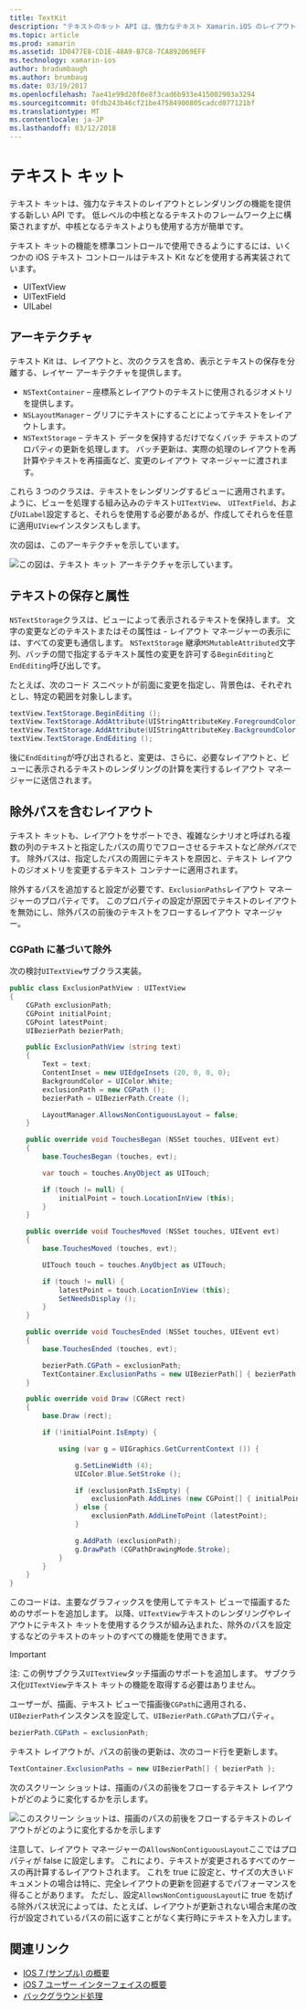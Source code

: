 ```yaml
---
title: TextKit
description: "テキストのキット API は、強力なテキスト Xamarin.iOS のレイアウトとレンダリングの機能を提供します。"
ms.topic: article
ms.prod: xamarin
ms.assetid: 1D0477E8-CD1E-48A9-B7C8-7CA892069EFF
ms.technology: xamarin-ios
author: bradumbaugh
ms.author: brumbaug
ms.date: 03/19/2017
ms.openlocfilehash: 7ae41e99d20f0e8f3cad6b933e415002903a3294
ms.sourcegitcommit: 0fdb243b46cf21be47584900805cadcd077121bf
ms.translationtype: MT
ms.contentlocale: ja-JP
ms.lasthandoff: 03/12/2018
---
```

# <a name="text-kit"></a>テキスト キット

テキスト キットは、強力なテキストのレイアウトとレンダリングの機能を提供する新しい API です。 低レベルの中核となるテキストのフレームワーク上に構築されますが、中核となるテキストよりも使用する方が簡単です。

テキスト キットの機能を標準コントロールで使用できるようにするには、いくつかの iOS テキスト コントロールはテキスト Kit などを使用する再実装されています。

-  UITextView
-  UITextField
-  UILabel


## <a name="architecture"></a>アーキテクチャ

テキスト Kit は、レイアウトと、次のクラスを含め、表示とテキストの保存を分離する、レイヤー アーキテクチャを提供します。

-  `NSTextContainer` – 座標系とレイアウトのテキストに使用されるジオメトリを提供します。
-  `NSLayoutManager` – グリフにテキストにすることによってテキストをレイアウトします。 
-  `NSTextStorage` – テキスト データを保持するだけでなくバッチ テキストのプロパティの更新を処理します。 バッチ更新は、実際の処理のレイアウトを再計算やテキストを再描画など、変更のレイアウト マネージャーに渡されます。


これら 3 つのクラスは、テキストをレンダリングするビューに適用されます。 ように、ビューを処理する組み込みのテキスト`UITextView`、 `UITextField`、および`UILabel`設定すると、それらを使用する必要があるが、作成してそれらを任意に適用`UIView`インスタンスもします。

次の図は、このアーキテクチャを示しています。

 ![](textkit-images/textkitarch.png "この図は、テキスト キット アーキテクチャを示しています。")

## <a name="text-storage-and-attributes"></a>テキストの保存と属性

`NSTextStorage`クラスは、ビューによって表示されるテキストを保持します。 文字の変更などのテキストまたはその属性は - レイアウト マネージャーの表示には、すべての変更も通信します。 `NSTextStorage` 継承`MSMutableAttributed`文字列、バッチの間で指定するテキスト属性の変更を許可する`BeginEditing`と`EndEditing`呼び出しです。

たとえば、次のコード スニペットが前面に変更を指定し、背景色は、それぞれとし、特定の範囲を対象しします。

```csharp
textView.TextStorage.BeginEditing ();
textView.TextStorage.AddAttribute(UIStringAttributeKey.ForegroundColor, UIColor.Green, new NSRange(200, 400));
textView.TextStorage.AddAttribute(UIStringAttributeKey.BackgroundColor, UIColor.Black, new NSRange(210, 300));
textView.TextStorage.EndEditing ();
```

後に`EndEditing`が呼び出されると、変更は、さらに、必要なレイアウトと、ビューに表示されるテキストのレンダリングの計算を実行するレイアウト マネージャーに送信されます。

## <a name="layout-with-exclusion-path"></a>除外パスを含むレイアウト

テキスト キットも、レイアウトをサポートでき、複雑なシナリオと呼ばれる複数の列のテキストと指定したパスの周りでフローさせるテキストなど*除外パス*です。 除外パスは、指定したパスの周囲にテキストを原因と、テキスト レイアウトのジオメトリを変更するテキスト コンテナーに適用されます。

除外するパスを追加すると設定が必要です、`ExclusionPaths`レイアウト マネージャーのプロパティです。 このプロパティの設定が原因でテキストのレイアウトを無効にし、除外パスの前後のテキストをフローするレイアウト マネージャー。

### <a name="exclusion-based-on-a-cgpath"></a>CGPath に基づいて除外

次の検討`UITextView`サブクラス実装。

```csharp
public class ExclusionPathView : UITextView
{
    CGPath exclusionPath;
    CGPoint initialPoint;
    CGPoint latestPoint;
    UIBezierPath bezierPath;

    public ExclusionPathView (string text)
    {
        Text = text;
        ContentInset = new UIEdgeInsets (20, 0, 0, 0);
        BackgroundColor = UIColor.White;
        exclusionPath = new CGPath ();
        bezierPath = UIBezierPath.Create ();

        LayoutManager.AllowsNonContiguousLayout = false;
    }

    public override void TouchesBegan (NSSet touches, UIEvent evt)
    {
        base.TouchesBegan (touches, evt);

        var touch = touches.AnyObject as UITouch;

        if (touch != null) {
            initialPoint = touch.LocationInView (this);
        }
    }

    public override void TouchesMoved (NSSet touches, UIEvent evt)
    {
        base.TouchesMoved (touches, evt);

        UITouch touch = touches.AnyObject as UITouch;

        if (touch != null) {
            latestPoint = touch.LocationInView (this);
            SetNeedsDisplay ();
        }
    }

    public override void TouchesEnded (NSSet touches, UIEvent evt)
    {
        base.TouchesEnded (touches, evt);

        bezierPath.CGPath = exclusionPath;
        TextContainer.ExclusionPaths = new UIBezierPath[] { bezierPath };
    }

    public override void Draw (CGRect rect)
    {
        base.Draw (rect);

        if (!initialPoint.IsEmpty) {

            using (var g = UIGraphics.GetCurrentContext ()) {

                g.SetLineWidth (4);
                UIColor.Blue.SetStroke ();

                if (exclusionPath.IsEmpty) {
                    exclusionPath.AddLines (new CGPoint[] { initialPoint, latestPoint });
                } else {
                    exclusionPath.AddLineToPoint (latestPoint);
                }

                g.AddPath (exclusionPath);
                g.DrawPath (CGPathDrawingMode.Stroke);
            }
        }
    }
}
```

このコードは、主要なグラフィックスを使用してテキスト ビューで描画するためのサポートを追加します。 以降、`UITextView`テキストのレンダリングやレイアウトにテキスト キットを使用するクラスが組み込まれた、除外のパスを設定するなどのテキストのキットのすべての機能を使用できます。

> [!IMPORTANT]
>   注: この例サブクラス`UITextView`タッチ描画のサポートを追加します。 サブクラス化`UITextView`テキスト キットの機能を取得する必要はありません。



ユーザーが、描画、テキスト ビューで描画後`CGPath`に適用される、`UIBezierPath`インスタンスを設定して、`UIBezierPath.CGPath`プロパティ。

```csharp
bezierPath.CGPath = exclusionPath;
```

テキスト レイアウトが、パスの前後の更新は、次のコード行を更新します。

```csharp
TextContainer.ExclusionPaths = new UIBezierPath[] { bezierPath };
```

次のスクリーン ショットは、描画のパスの前後をフローするテキスト レイアウトがどのように変化するかを示します。

<!-- ![](textkit-images/exclusionpath1.png "This screenshot illustrates how the text layout changes to flow around the drawn path")--> 
![](textkit-images/exclusionpath2.png "このスクリーン ショットは、描画のパスの前後をフローするテキストのレイアウトがどのように変化するかを示します")

注意して、レイアウト マネージャーの`AllowsNonContiguousLayout`ここではプロパティが false に設定します。 これにより、テキストが変更されるすべてのケースの再計算するレイアウトされます。 これを true に設定と、サイズの大きいドキュメントの場合は特に、完全レイアウトの更新を回避するでパフォーマンスを得ることがあります。 ただし、設定`AllowsNonContiguousLayout`に true を妨げる除外パス状況によっては、たとえば、レイアウトが更新されない場合末尾の改行が設定されているパスの前に返すことがなく実行時にテキストを入力します。


## <a name="related-links"></a>関連リンク

- [IOS 7 (サンプル) の概要](https://developer.xamarin.com/samples/monotouch/IntroToiOS7)
- [iOS 7 ユーザー インターフェイスの概要](~/ios/platform/introduction-to-ios7/ios7-ui.md)
- [バックグラウンド処理](~/ios/app-fundamentals/backgrounding/index.md)
